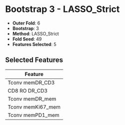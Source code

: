 # Bootstrap 3 - LASSO_Strict

- **Outer Fold**: 6
- **Bootstrap**: 3
- **Method**: LASSO_Strict
- **Fold Seed**: 49
- **Features Selected**: 5

## Selected Features

| Feature |
|---------|
| Tconv memDR_CD3 |
| CD8 RO DR_CD3 |
| Tconv memDR_mem |
| Tconv memKi67_mem |
| Tconv memPD1_mem |

